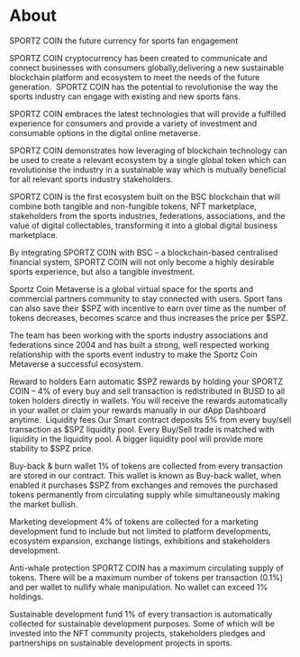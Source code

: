 # About

SPORTZ COIN the future currency for sports fan engagement

SPORTZ COIN cryptocurrency has been created to communicate and connect businesses with consumers globally,delivering a new sustainable blockchain platform and ecosystem to meet the needs of the future generation.
​
SPORTZ COIN has the potential to revolutionise the way the sports industry can engage with existing and new sports fans. 

SPORTZ COIN embraces the latest technologies that will provide a fulfilled experience for consumers and provide a variety of investment and consumable options in the digital online metaverse.

​SPORTZ COIN demonstrates how leveraging of blockchain technology can be used to create a relevant ecosystem by a single global token which can revolutionise the industry in a sustainable way which is mutually beneficial for all relevant sports industry stakeholders.

SPORTZ COIN is the first ecosystem built on the BSC blockchain that will combine both tangible and non-fungible tokens, NFT marketplace, stakeholders from the sports industries, federations, associations, and the value of digital collectables, transforming it into a global digital business marketplace.

By integrating SPORTZ COIN with BSC – a blockchain-based centralised financial system, SPORTZ COIN will not only become a highly desirable sports experience, but also a tangible investment.

Sportz Coin Metaverse is a global virtual space for the sports and commercial partners community to stay connected with users. Sport fans can also save their $SPZ with incentive to earn over time as the number of tokens decreases, becomes scarce and thus increases the price per $SPZ.
 
The team has been working with the sports industry associations and federations since 2004 and has built a strong, well respected working relationship with the sports event industry to make the Sportz Coin Metaverse a successful ecosystem.

Reward to holders
​Earn automatic $SPZ rewards by holding your SPORTZ COIN – 4% of every buy and sell transaction is redistributed in BUSD to all token holders directly in wallets. You will receive the rewards automatically in your wallet or claim your rewards manually in our dApp Dashboard anytime.
​
Liquidity fees
​Our Smart contract deposits 5% from every buy/sell transaction as $SPZ liquidity pool. 
Every Buy/Sell trade is matched with liquidity in the liquidity pool.
​A bigger liquidity pool will provide more stability to $SPZ price. ​

Buy-back & burn wallet
​1% of tokens are collected from every transaction are stored in our contract. This wallet is known as Buy-back wallet, when enabled it purchases $SPZ from exchanges and removes the purchased tokens permanently from circulating supply while simultaneously making the market bullish.

Marketing development
​4% of tokens are collected for a marketing development fund to include but not limited to platform developments, ecosystem expansion, exchange listings, exhibitions and stakeholders development.

Anti-whale protection
SPORTZ COIN has a maximum circulating supply of tokens.
There will be a maximum number of tokens per transaction (0.1%) and per wallet to nullify whale manipulation.  No wallet can exceed 1% holdings. ​

Sustainable development fund
1% of every transaction is automatically collected for sustainable development purposes.  Some of which will be invested into the NFT community projects, stakeholders pledges and partnerships on sustainable development projects in sports.
